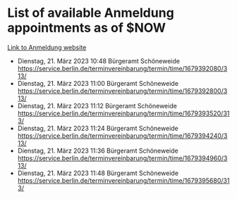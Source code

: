 # List of available Anmeldung appointments as of $NOW
[Link to Anmeldung website](https://service.berlin.de/terminvereinbarung/termin/tag.php?termin=1&anliegen[]=120686&dienstleisterlist=122210,122217,327316,122219,327312,122227,327314,122231,327346,122243,327348,122254,122252,329742,122260,329745,122262,329748,122271,327278,122273,327274,122277,327276,330436,122280,327294,122282,327290,122284,327292,122291,327270,122285,327266,122286,327264,122296,327268,150230,329760,122297,327286,122294,327284,122312,329763,122314,329775,122304,327330,122311,327334,122309,327332,317869,122281,327352,122279,329772,122283,122276,327324,122274,327326,122267,329766,122246,327318,122251,327320,122257,327322,122208,327298,122226,327300&herkunft=http%3A%2F%2Fservice.berlin.de%2Fdienstleistung%2F120686%2F)
- Dienstag, 21. März 2023 10:48 Bürgeramt Schöneweide https://service.berlin.de/terminvereinbarung/termin/time/1679392080/313/
- Dienstag, 21. März 2023 11:00 Bürgeramt Schöneweide https://service.berlin.de/terminvereinbarung/termin/time/1679392800/313/
- Dienstag, 21. März 2023 11:12 Bürgeramt Schöneweide https://service.berlin.de/terminvereinbarung/termin/time/1679393520/313/
- Dienstag, 21. März 2023 11:24 Bürgeramt Schöneweide https://service.berlin.de/terminvereinbarung/termin/time/1679394240/313/
- Dienstag, 21. März 2023 11:36 Bürgeramt Schöneweide https://service.berlin.de/terminvereinbarung/termin/time/1679394960/313/
- Dienstag, 21. März 2023 11:48 Bürgeramt Schöneweide https://service.berlin.de/terminvereinbarung/termin/time/1679395680/313/
